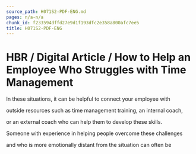 ```yaml
---
source_path: H071S2-PDF-ENG.md
pages: n/a-n/a
chunk_id: f233594dffd27e9d1f193dfc2e358a800afc7ee5
title: H071S2-PDF-ENG
---
```

# HBR / Digital Article / How to Help an Employee Who Struggles with Time Management

In these situations, it can be helpful to connect your employee with

outside resources such as time management training, an internal coach,

or an external coach who can help them to develop these skills.

Someone with experience in helping people overcome these challenges

and who is more emotionally distant from the situation can often be
